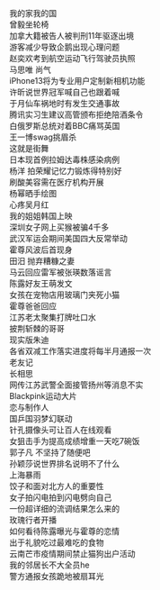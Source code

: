 我的家我的国  
曾毅坐轮椅  
加拿大籍被告人被判刑11年驱逐出境  
游客减少导致企鹅出现心理问题  
赵奕欢考到航空运动飞行驾驶员执照  
马思唯 尚气  
iPhone13将为专业用户定制新相机功能  
许昕说世界冠军喊自己也跟着喊  
于月仙车祸地时有发生交通事故  
腾讯实习生建议高管颁布拒绝陪酒条令  
白俄罗斯总统对着BBC痛骂英国  
王一博swag挑眉杀  
这就是街舞  
日本现首例拉姆达毒株感染病例  
杨洋 拍荣耀记忆力锻炼得特别好  
刷酸美容需在医疗机构开展  
杨幂晒手绘图  
心疼吴月红  
我的姐姐韩国上映  
深圳女子网上买猴被骗4千多  
武汉军运会期间美国四大反常举动  
霍尊风波后首现身  
田汨 抛弃糟糠之妻  
马云回应雷军被张瑛数落谣言  
陈露好友王萌发文  
女孩在宠物店用玻璃门夹死小猫  
霍尊爸爸回应  
江苏老太聚集打牌吐口水  
披荆斩棘的哥哥  
现实版朱迪  
各省双减工作落实进度将每半月通报一次  
老友记  
长相思  
网传江苏武警全面接管扬州等消息不实  
Blackpink运动大片  
恋与制作人  
国乒国羽梦幻联动  
针孔摄像头可让百人在线观看  
女狙击手为提高成绩增重一天吃7碗饭  
郭子凡 不坚持了随便吧  
孙颖莎说世界排名说明不了什么  
上海暴雨  
饺子和面对北方人的重要性  
女子拍闪电拍到闪电劈向自己  
一份超详细的流调结果怎么来的  
玫瑰行者开播  
如何看待陈露曝光与霍尊的恋情  
出于礼貌吃过最难吃的食物  
云南芒市疫情期间禁止猫狗出户活动  
我的邻居长不大全员he  
警方通报女孩跪地被扇耳光  
